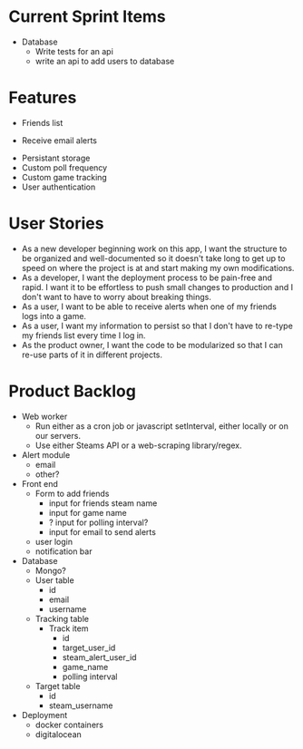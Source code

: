 # Current Sprint Items
- Database
  - Write tests for an api
  - write an api to add users to database

# Features
- Friends list
* Receive email alerts
- Persistant storage
- Custom poll frequency
- Custom game tracking
- User authentication

# User Stories
- As a new developer beginning work on this app, I want the structure to be organized and well-documented so it doesn't take long to get up to speed on where the project is at and start making my own modifications.
- As a developer, I want the deployment process to be pain-free and rapid. I want it to be effortless to push small changes to production and I don't want to have to worry about breaking things.
- As a user, I want to be able to receive alerts when one of my friends logs into a game.
- As a user, I want my information to persist so that I don't have to re-type my friends list every time I log in.
- As the product owner, I want the code to be modularized so that I can re-use parts of it in different projects.

# Product Backlog
- Web worker
  - Run either as a cron job or javascript setInterval, either locally or on our servers.
  - Use either Steams API or a web-scraping library/regex.
- Alert module
  - email
  - other?
- Front end
  - Form to add friends
    - input for friends steam name
    - input for game name
    - ? input for polling interval?
    - input for email to send alerts
  - user login
  - notification bar
- Database
  - Mongo?
  - User table
    - id
    - email
    - username
  - Tracking table
    - Track item
      - id
      - target_user_id
      - steam_alert_user_id
      - game_name
      - polling interval
  - Target table
    - id
    - steam_username
- Deployment
  - docker containers
  - digitalocean
